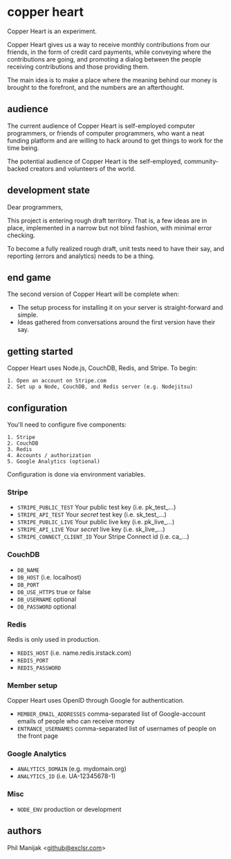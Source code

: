 copper heart
============
Copper Heart is an experiment. 

Copper Heart gives us a way to receive monthly contributions 
from our friends, in the form of credit card payments, while
conveying where the contributions are going, and promoting a
dialog between the people receiving contributions and those 
providing them.

The main idea is to make a place where the meaning behind our money 
is brought to the forefront, and the numbers are an afterthought.

audience
---------
The current audience of Copper Heart is self-employed computer 
programmers, or friends of computer programmers, who want a neat 
funding platform and are willing to hack around to get things to
work for the time being.

The potential audience of Copper Heart is the self-employed, 
community-backed creators and volunteers of the world.

development state
------------------
Dear programmers, 

This project is entering rough draft territory. That is, a few ideas
are in place, implemented in a narrow but not blind fashion, with 
minimal error checking.

To become a fully realized rough draft, unit tests need to have 
their say, and reporting (errors and analytics) needs to be a thing.

end game
-----------
The second version of Copper Heart will be complete when:
* The setup process for installing it on your server is straight-forward and simple.
* Ideas gathered from conversations around the first version have their say.

getting started
-----------------
Copper Heart uses Node.js, CouchDB, Redis, and Stripe. To begin:

    1. Open an account on Stripe.com
    2. Set up a Node, CouchDB, and Redis server (e.g. Nodejitsu)

configuration
-----------------
You'll need to configure five components: 

    1. Stripe
    2. CouchDB
    3. Redis
    4. Accounts / authorization
    5. Google Analytics (optional)

Configuration is done via environment variables.

### Stripe

+ `STRIPE_PUBLIC_TEST` Your public test key (i.e. pk_test_...)
+ `STRIPE_API_TEST` Your *secret* test key (i.e. sk_test_...)
+ `STRIPE_PUBLIC_LIVE` Your public live key (i.e. pk_live_...)
+ `STRIPE_API_LIVE` Your *secret* live key (i.e. sk_live_...)
+ `STRIPE_CONNECT_CLIENT_ID` Your Stripe Connect id (i.e. ca_...)

### CouchDB

+ `DB_NAME`
+ `DB_HOST` (i.e. localhost)
+ `DB_PORT`
+ `DB_USE_HTTPS` true or false
+ `DB_USERNAME` optional
+ `DB_PASSWORD` optional

### Redis

Redis is only used in production.

+ `REDIS_HOST` (i.e. name.redis.irstack.com)
+ `REDIS_PORT`
+ `REDIS_PASSWORD`

### Member setup

Copper Heart uses OpenID through Google for authentication.

+ `MEMBER_EMAIL_ADDRESSES` comma-separated list of Google-account emails of people who can receive money
+ `ENTRANCE_USERNAMES` comma-separated list of usernames of people on the front page

### Google Analytics

+ `ANALYTICS_DOMAIN` (e.g. mydomain.org)
+ `ANALYTICS_ID` (i.e. UA-12345678-1)

### Misc

+ `NODE_ENV` production or development


authors
-------
Phil Manijak <<github@exclsr.com>>
